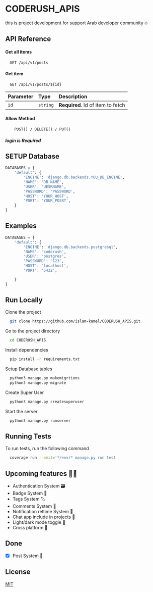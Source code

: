 # CODERUSH_APIS 
this is project development for support Arab developer community 🔥


## API Reference

#### Get all items

```http
  GET /api/v1/posts
```



#### Get item

```http
  GET /api/v1/posts/${id}
```

| Parameter | Type     | Description                       |
| :-------- | :------- | :-------------------------------- |
| `id`      | `string` | **Required**. Id of item to fetch |

#### Allow Method 
```http
    POST() / DELETE() / PUT()
```
##### login is **Required**


## SETUP Database
```python
DATABASES = {
    'default': {
        'ENGINE': 'django.db.backends.YOU_DB_ENGINE',
        'NAME': 'DB_NAME',
        'USER': 'UESRNAME',
        'PASSWORD': 'PASSWORD',
        'HOST': 'YOUR_HOST',
        'PORT': 'YOUR_POSRT',
    }
}
```
## Examples
```python
DATABASES = {
    'default': {
        'ENGINE': 'django.db.backends.postgresql',
        'NAME': 'coderush',
        'USER': 'postgres',
        'PASSWORD': '123',
        'HOST': 'localhost',
        'PORT': '5432',

    }
}
```
## Run Locally

Clone the project

```bash
  git clone https://github.com/islam-kamel/CODERUSH_APIS.git
```

Go to the project directory

```bash
  cd CODERUSH_APIS
```

Install dependencies

```bash
  pip install -r requirements.txt
```
Setup Database tables

```bash
  python3 manage.py makemigrtions
  python3 manage.py migrate
```
Create Super User

```bash
  python3 manage.py createsuperuser
```

Start the server

```bash
  python3 manage.py runserver
```

## Running Tests

To run tests, run the following command

```bash
  coverage run --omit='*/env/* manage.py run test
```

## Upcoming features 🧑‍💻

- Authentication System 🗃️
- Badge System 📛
- Tags System 🏷️
- Comments System 📝
- Notification reltime System 🔔
- Chat app include in projects 💬
- Light/dark mode toggle 🌚
- Cross platform 📱


## Done

- [x] Post System 🎉


## License

[MIT](https://github.com/islam-kamel/CODERUSH_APIS/blob/main/LICENSE)
